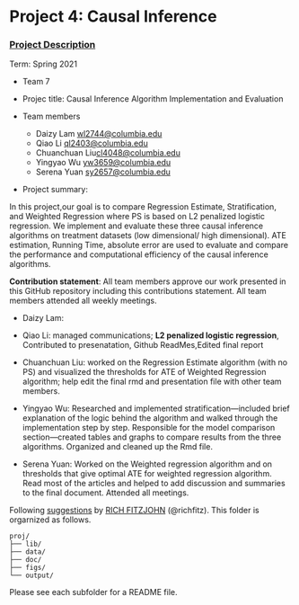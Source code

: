 # Project 4: Causal Inference

### [Project Description](doc/project4_desc.md)

Term: Spring 2021

+ Team 7
+ Projec title: Causal Inference Algorithm Implementation and Evaluation

+ Team members
	+ Daizy Lam 	<wl2744@columbia.edu>
	+ Qiao Li	<ql2403@columbia.edu>
	+ Chuanchuan Liu<cl4048@columbia.edu>
	+ Yingyao Wu	<yw3659@columbia.edu>
	+ Serena Yuan 	<sy2657@columbia.edu>
	
+ Project summary: 

In this project,our goal is to compare Regression Estimate, Stratification, and Weighted Regression where PS is based on L2 penalized logistic regression. We implement and evaluate these three causal inference algorithms on treatment datasets (low dimensional/ high dimensional). ATE estimation, Running Time, absolute error are used to evaluate and compare the performance and computational efficiency of the causal inference algorithms.
	
**Contribution statement**: All team members approve our work presented in this GitHub repository including this contributions statement. All team members attended all weekly meetings.

+ Daizy Lam: 

+ Qiao Li: managed communications; **L2 penalized logistic regression**, Contributed to presenatation, Github ReadMes,Edited final report 

+ Chuanchuan Liu: worked on the Regression Estimate algorithm (with no PS) and visualized the thresholds for ATE of Weighted Regression algorithm; help edit the final rmd and presentation file with other team members. 

+ Yingyao Wu:  Researched and implemented stratification—included brief explanation of the logic behind the algorithm and walked through the implementation step by step. Responsible for the model comparison section—created tables and graphs to compare results from the three algorithms. Organized and cleaned up the Rmd file.

+ Serena Yuan: Worked on the Weighted regression algorithm and on thresholds that give optimal ATE for weighted regression algorithm. Read most of the articles and helped to add discussion and summaries to the final document. Attended all meetings.

Following [suggestions](http://nicercode.github.io/blog/2013-04-05-projects/) by [RICH FITZJOHN](http://nicercode.github.io/about/#Team) (@richfitz). This folder is orgarnized as follows.

```
proj/
├── lib/
├── data/
├── doc/
├── figs/
└── output/
```

Please see each subfolder for a README file.
